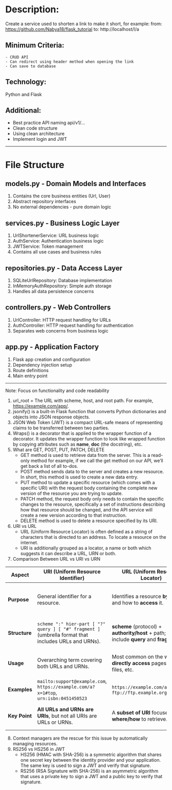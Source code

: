 # Description:
Create a service used to shorten a link to make it short, for example: from: https://github.com/Nabya18/flask_tutorial to: http://localhost/l/a
## Minimum Criteria:
    - CRUD API 
    - Can redirect using header method when opening the link 
    - Can save to database

## Technology:
Python and Flask

## Additional:
- Best practice API naming api/v1/...
- Clean code structure
- Using clean architecture
- Implement login and JWT
---
# File Structure
## models.py - Domain Models and Interfaces
1. Contains the core business entities (Url, User)
2. Abstract repository interfaces 
3. No external dependencies - pure domain logic

## services.py - Business Logic Layer
1. UrlShortenerService: URL business logic 
2. AuthService: Authentication business logic 
3. JWTService: Token management 
4. Contains all use cases and business rules

## repositories.py - Data Access Layer
1. SQLiteUrlRepository: Database implementation 
2. InMemoryAuthRepository: Simple auth storage 
3. Handles all data persistence concerns

## controllers.py - Web Controllers
1. UrlController: HTTP request handling for URLs 
2. AuthController: HTTP request handling for authentication 
3. Separates web concerns from business logic

## app.py - Application Factory
1. Flask app creation and configuration 
2. Dependency injection setup 
3. Route definitions 
4. Main entry point
---
Note: Focus on functionality and code readability
1. url_root = The URL with scheme, host, and root path. For example, https://example.com/app/.
2. jsonify() is a built-in Flask function that converts Python dictionaries and objects into JSON response objects.
3. JSON Web Token (JWT) is a compact URL-safe means of representing claims to be transferred between two parties.
4. Wraps() is a decorator that is applied to the wrapper function of a decorator. 
   It updates the wrapper function to look like wrapped function by copying attributes such as __name__, __doc__ (the docstring), etc.
5. What are GET, POST, PUT, PATCH, DELETE
   - GET method is used to retrieve data from the server. This is a read-only method for example, if we call the get method on our API, we’ll get back a list of all to-dos.
   - POST method sends data to the server and creates a new resource.  In short, this method is used to create a new data entry.
   - PUT method to update a specific resource (which comes with a specific URI)  with the request body containing the complete new version of the resource you are trying to update.
   - PATCH method, the request body only needs to contain the specific changes to the resource, specifically a set of instructions describing how that resource should be changed, and the API service will create a new version according to that instruction.
   - DELETE method is used to delete a resource specified by its URI.
6. URI vs URL
   - URL (Uniform Resource Locator) is often defined as a string of characters that is directed to an address. To locate a resource on the internet.
   - URI is additionally grouped as a locator, a name or both which suggests it can describe a URL, URN or both.
7. Comparison Between URL vs URI vs URN

| Aspect | **URI** (Uniform Resource Identifier) | **URL** (Uniform Resource Locator) | **URN** (Uniform Resource Name) |
|---|---|---|---|
| **Purpose** | General identifier for a resource. | Identifies a resource **by location** and how to **access** it. | Provides a **persistent, location-independent** identifier. |
| **Structure** | `scheme ":" hier-part [ "?" query ] [ "#" fragment ]` (umbrella format that includes URLs and URNs). | **scheme** (protocol) + **authority/host** + path; may include **query** and **fragment**. | `urn ":" NID ":" NSS` → **scheme** (`urn`), **Namespace ID**, **Namespace-Specific String**. |
| **Usage** | Overarching term covering both URLs and URNs. | Most common on the web to **directly access** pages, APIs, files, etc. | Used where **stable identifiers** matter (e.g., books, standards, archives). |
| **Examples** | `mailto:support@example.com`, `https://example.com/a?x=1#top`, `urn:isbn:0451450523` | `https://example.com/a?x=1#top`, `ftp://ftp.example.org/file.txt` | `urn:isbn:0451450523`, `urn:uuid:123e4567-e89b-12d3-a456-426614174000` |
| **Key Point** | **All URLs and URNs are URIs**, but not all URIs are URLs or URNs. | A **subset of URI** focused on **where/how** to retrieve. | A **subset of URI** focused on **what** the resource is, not where it lives. |

8. Context managers are the rescue for this issue by automatically managing resources.
9. RS256 vs HS256 in JWT
   - HS256 (HMAC with SHA-256) is a symmetric algorithm that shares one secret key between the identity provider and your application. The same key is used to sign a JWT and verify that signature.
   - RS256 (RSA Signature with SHA-256) is an asymmetric algorithm that uses a private key to sign a JWT and a public key to verify that signature.